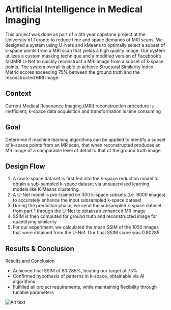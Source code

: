 # Artificial Intelligence in Medical Imaging
This project was done as part of a 4th year capstone project at the University of Toronto to reduce time and space demands of MRI scans.
We designed a system using U-Nets and kMeans to optimally select a subset of k-space points from a MRI scan that yields a high quality image.
Our system utilizes a custom masking technique and a modified version of Facebook’s fastMRI U-Net to quickly reconstruct a MRI image from a subset of k-space points.
The system overall is able to achieve Structural Similarity Index Metric scores exceeding 75% between the ground truth and the reconstructed MRI image.

## Context
Current Medical Resonance Imaging (MRI) reconstruction procedure is
inefficient; k-space data acquisition and transformation is time
consuming

## Goal
Determine if machine learning algorithms can be applied to identify a
subset of k-space points from an MR scan, that when reconstructed
produces an MR image of a comparable level of detail to that of the
ground truth image.

## Design Flow
1. A raw k-space dataset is first fed into the k-space reduction model to
obtain a sub-sampled k-space dataset via unsupervised learning
models like K-Means clustering.
2. A U-Net model is pre-trained on 300 k-space subsets (i.e. 9000
images) to accurately enhance the input subsampled k-space dataset
3. During the prediction phase, we send the subsampled k-space dataset
from part 1 through the U-Net to obtain an enhanced MR image
4. SSIM is then computed for ground truth and reconstructed image for
quantifying similarity
5. For our experiment, we calculated the mean SSIM of the 1050 images
that were obtained from the U-Net. Our final SSIM score was 0.80285.

## Results & Conclusion
Results and Conclusion
- Achieved final SSIM of 80.285%, beating our target of 75%
- Confirmed hypothesis of patterns in k-space, obtainable via
AI algorithms
- Fulfilled all project requirements, while maintaining flexibility
through tunable parameters 

![Alt text](Artificial-Intelligence-MRI/images/System.png?raw=true "System Diagram")

